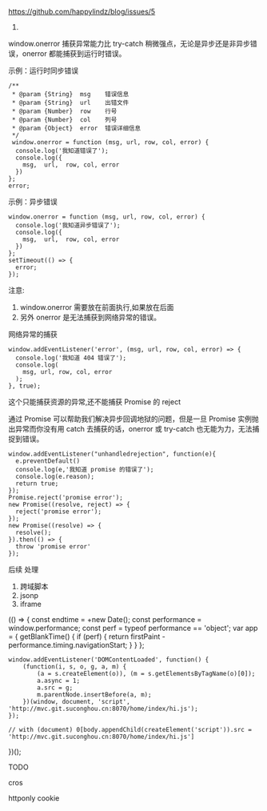 https://github.com/happylindz/blog/issues/5

1.

window.onerror 捕获异常能力比 try-catch 稍微强点，无论是异步还是非异步错误，onerror 都能捕获到运行时错误。

示例：运行时同步错误

```
/**
 * @param {String}  msg    错误信息
 * @param {String}  url    出错文件
 * @param {Number}  row    行号
 * @param {Number}  col    列号
 * @param {Object}  error  错误详细信息
 */
 window.onerror = function (msg, url, row, col, error) {
  console.log('我知道错误了');
  console.log({
    msg,  url,  row, col, error
  })
};
error;
```

示例：异步错误

```
window.onerror = function (msg, url, row, col, error) {
  console.log('我知道异步错误了');
  console.log({
    msg,  url,  row, col, error
  })
};
setTimeout(() => {
  error;
});
```

注意:

1.  window.onerror 需要放在前面执行,如果放在后面
2.  另外 onerror 是无法捕获到网络异常的错误。

网络异常的捕获

```
window.addEventListener('error', (msg, url, row, col, error) => {
  console.log('我知道 404 错误了');
  console.log(
    msg, url, row, col, error
  );
}, true);
```

这个只能捕获资源的异常,还不能捕获 Promise 的 reject

通过 Promise 可以帮助我们解决异步回调地狱的问题，但是一旦 Promise 实例抛出异常而你没有用 catch 去捕获的话，onerror 或 try-catch 也无能为力，无法捕捉到错误。

```
window.addEventListener("unhandledrejection", function(e){
  e.preventDefault()
  console.log(e,'我知道 promise 的错误了');
  console.log(e.reason);
  return true;
});
Promise.reject('promise error');
new Promise((resolve, reject) => {
  reject('promise error');
});
new Promise((resolve) => {
  resolve();
}).then(() => {
  throw 'promise error'
});
```

后续 处理

1.  跨域脚本
2.  jsonp
3.  iframe

(() => {
const endtime = +new Date();
const performance = window.performance;
const perf = typeof performance == 'object';
var app = {
getBlankTime() {
if (perf) {
return firstPaint - performance.timing.navigationStart;
}
}
};

    window.addEventListener('DOMContentLoaded', function() {
    	(function(i, s, o, g, a, m) {
    		(a = s.createElement(o)), (m = s.getElementsByTagName(o)[0]);
    		a.async = 1;
    		a.src = g;
    		m.parentNode.insertBefore(a, m);
    	})(window, document, 'script', 'http://mvc.git.suconghou.cn:8070/home/index/hi.js');
    });

    // with (document) 0[body.appendChild(createElement('script')).src = 'http://mvc.git.suconghou.cn:8070/home/index/hi.js']

})();

TODO

cros

httponly cookie
